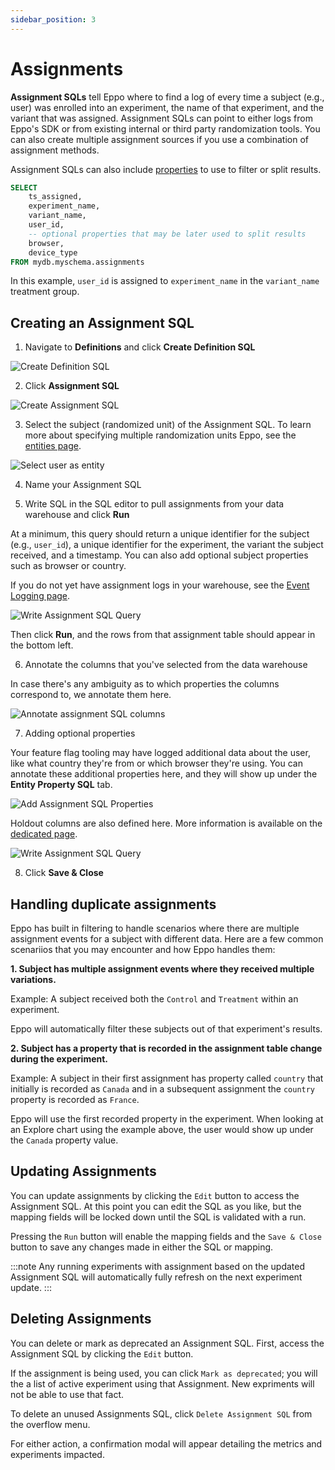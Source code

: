 ```yaml
---
sidebar_position: 3
---
```


# Assignments

**Assignment SQLs** tell Eppo where to find a log of every time a subject (e.g., user) was enrolled into an experiment, the name of that experiment, and the variant that was assigned. Assignment SQLs can point to either logs from Eppo's SDK or from existing internal or third party randomization tools. You can also create multiple assignment sources if you use a combination of assignment methods.

Assignment SQLs can also include [properties](/data-management/definitions/properties) to use to filter or split results.

```sql
SELECT
    ts_assigned,
    experiment_name,
    variant_name,
    user_id,
    -- optional properties that may be later used to split results
    browser, 
    device_type
FROM mydb.myschema.assignments
```

In this example, `user_id` is assigned to `experiment_name` in the `variant_name` treatment group.

## Creating an Assignment SQL

1. Navigate to **Definitions** and click **Create Definition SQL**

![Create Definition SQL](/img/building-experiments/create-definition-sql.png)

2. Click **Assignment SQL**

![Create Assignment SQL](/img/building-experiments/create-assignment-sql.png)

3. Select the subject (randomized unit) of the Assignment SQL. To learn more about specifying multiple randomization units Eppo, see the [entities page](/data-management/definitions/entities).

![Select user as entity](/img/building-experiments/select-user-as-entity.png)

4. Name your Assignment SQL

5. Write SQL in the SQL editor to pull assignments from your data warehouse and click **Run**

At a minimum, this query should return a unique identifier for the subject (e.g., `user_id`), a unique identifier for the experiment, the variant the subject received, and a timestamp. You can also add optional subject properties such as browser or country.

If you do not yet have assignment logs in your warehouse, see the [Event Logging page](/sdks/event-logging).

![Write Assignment SQL Query](/img/building-experiments/add-assignment-sql-query.png)

Then click **Run**, and the rows from that assignment table should appear in the bottom left.

6. Annotate the columns that you've selected from the data warehouse

In case there's any ambiguity as to which properties the columns correspond to, we annotate them here.

![Annotate assignment SQL columns](/img/building-experiments/annotate-assignment-sql-columns.png)

7. Adding optional properties

Your feature flag tooling may have logged additional data about the user, like what country they're from or which browser they're using. You can annotate these additional properties here, and they will show up under the **Entity Property SQL** tab.

<!-- <img src="https://firebasestorage.googleapis.com/v0/b/eppo-documentation-images.appspot.com/o/add-assignment-sql-dimensions.png?alt=media&token=dfd583db-4ea7-4013-b5fc-d90612118738" width="500" height="200"/> -->

![Add Assignment SQL Properties](/img/building-experiments/add-assignment-sql-dimensions.png)

Holdout columns are also defined here. More information is available on the [dedicated page](/experiment-analysis/holdouts).

![Write Assignment SQL Query](/img/experiments/holdouts/holdouts-assignment-sql.png)

8. Click **Save & Close**

## Handling duplicate assignments

Eppo has built in filtering to handle scenarios where there are multiple assignment events for a subject with different data. Here are a few common scenariios that you may encounter and how Eppo handles them:

**1. Subject has multiple assignment events where they received multiple variations.**

Example: A subject received both the `Control` and `Treatment` within an experiment. 

Eppo will automatically filter these subjects out of that experiment's results.

**2. Subject has a property that is recorded in the assignment table change during the experiment.**

Example: A subject in their first assignment has property called `country` that initially is recorded as `Canada` and in a subsequent assignment the `country` property is recorded as `France`.

Eppo will use the first recorded property in the experiment. When looking at an Explore chart using the example above, the user would show up under the `Canada` property value.

## Updating Assignments

You can update assignments by clicking the `Edit` button to access the Assignment SQL. At this point you can edit the SQL as you like, but the mapping fields will be locked down until the SQL is validated with a run.

Pressing the `Run` button will enable the mapping fields and the `Save & Close` button to save any changes made in either the SQL or mapping.

:::note
Any running experiments with assignment based on the updated Assignment SQL will automatically fully refresh on the next experiment update.
:::

## Deleting Assignments

You can delete or mark as deprecated an Assignment SQL. First, access the Assignment SQL by clicking the `Edit` button. 

If the assignment is being used, you can click `Mark as deprecated`; you will the a list of active experiment using that Assignment. New expriments will not be able to use that fact.

To delete an unused Assignments SQL, click `Delete Assignment SQL` from the overflow menu.

For either action, a confirmation modal will appear detailing the metrics and experiments impacted.